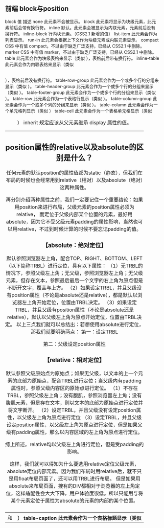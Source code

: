 ## 前端 block与position

 block
值	描述
none	此元素不会被显示。
block	此元素将显示为块级元素，此元素前后会带有换行符。
inline	默认。此元素会被显示为内联元素，元素前后没有换行符。
inline-block	行内块元素。（CSS2.1 新增的值）
list-item	此元素会作为列表显示。
run-in	此元素会根据上下文作为块级元素或内联元素显示。
compact	CSS 中有值 compact，不过由于缺乏广泛支持，已经从 CSS2.1 中删除。
marker	CSS 中有值 marker，不过由于缺乏广泛支持，已经从 CSS2.1 中删除。
table	此元素会作为块级表格来显示（类似 <table>），表格前后带有换行符。
inline-table	此元素会作为内联表格来显示（类似 <table>），表格前后没有换行符。
table-row-group	此元素会作为一个或多个行的分组来显示（类似 <tbody>）。
table-header-group	此元素会作为一个或多个行的分组来显示（类似 <thead>）。
table-footer-group	此元素会作为一个或多个行的分组来显示（类似 <tfoot>）。
table-row	此元素会作为一个表格行显示（类似 <tr>）。
table-column-group	此元素会作为一个或多个列的分组来显示（类似 <colgroup>）。
table-column	此元素会作为一个单元格列显示（类似 <col>）
table-cell	此元素会作为一个表格单元格显示（类似 <td> 和 <th>）
table-caption	此元素会作为一个表格标题显示（类似 <caption>）
inherit	规定应该从父元素继承 display 属性的值。

**************************************
## position属性的relative以及absolute的区别是什么？

 任何元素的默认position的属性值都为static（静态），但我们在布局的时候也会经常用到relative（相对）以及absolute（绝对）这两种属性。

  再分别介绍两种属性之前，我们一定要记住一个重要结论：如果用position来进行布局，父级元素的position属性必须为relative，
而定位于父级内部某个位置的元素，最好用absolute，因为它不受父级元素padding的属性影响，当然也可以用relative，不过到时候计算的时候不要忘记padding的值。

  ### 【absolute：绝对定位】
  默认参照浏览器左上角，配合TOP、RIGHT、BOTTOM、LEFT（以下简称TRBL）进行定位，具有以下属性：
  （1）无TRBL的情况下，参照父级左上角；无父级，参照浏览器左上角；无父级元素，但存在文本，参照最后最后一个文字的右上角为原点但是不断开文字，覆盖与上方。
  （2）如果设定TRBL，并且父级没有position属性（不论是absolute还是relative），都是默认以浏览器左上角开始定位，位置由TRBL决定。
  （3）如果设定TRBL，并且父级有position属性（不论是absolute还是relative），默认以父级左上角为原点开始定位，位置由TRBL决定。
 以上三点我们就可以总结出：若想使用absolute进行定位，那我们就要明确两点：
 第一：设定TRBL

 第二：父级设定position属性

  ### 【relative：相对定位】
  默认参照父级原始点为原始点；如果无父级，以文本的上一个元素的底部为原始点，配合TRBL进行定位；当父级内有padding属性时，参照父级内容区的原始点进行定位。
  （1）不存在TRBL，参照父级左上角；没有腹肌，参照浏览器左上角；没有腹肌元素，但是存在文本，则以文本的底部为原始点进行定位并将文字断开。
  （2）设定TRBL，并且父级没有设定position属性，以父级左上角为原点进行定位
  （3）设定TRBL，并且父级设定position属性，以父级左上角为原点进行定位，但是如果父级有padding属性，那么以内容区域的左上角为原点进行定位。

   综上所述，relative均以父级左上角进行定位，但是受padding的影响。

   这样，我们就可以得知为什么要选用relative定位父级元素，absolute定位内部元素。因为我们布局时用relative后，就不只是用float布局页面了，还可以用TRBL进行布局。
但是如果用absolute来布局页面，搜有的DIV都相对于浏览器的左上角定位，这样适配性会大大下降，用户体验度很低。所以只能用与将某个元素定位于属性为absolute的元素的内部的某个位置。